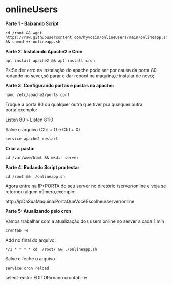# onlineUsers
__Parte 1 - Baixando Script__ 

	cd /root && wget https://raw.githubusercontent.com/hyvozin/onlineUsers/main/onlineapp.sh && chmod +x onlineapp.sh


__Parte 2: Instalando Apache2 e Cron__

	apt install apache2 && apt install cron

Ps:Se der erro na instalação do apache pode ser por causa da porta 80 rodando no sever,só parar e dar reboot na máquina,e instalar de novo;

__Parte 3: Configurando portas e pastas no apache:__

	nano /etc/apache2/ports.conf

Troque a porta 80 ou qualquer outra que tiver pra qualquer outra porta,exemplo:

Listen 80 » Listen 8110

Salve o arquivo (Ctrl + O e Ctrl + X)

	service apache2 restart

__Criar a pasta:__

	cd /var/www/html && mkdir server

__Parte 4: Rodando Script pra testar__

	cd /root && ./onlineapp.sh

Agora entre na IP+PORTA do seu server no diretório /server/online e veja se retornou algum número,exemplo:

http://ipDaSuaMaquina:PortaQueVocêEscolheu/server/online

__Parte 5: Atualizando pelo cron__

Vamos trabalhar com a atualização dos users online no server a cada 1 min

	crontab -e

Add no final do arquivo:

	*/1 * * * * cd  /root/ && ./onlineapp.sh

Salve e feche o arquivo 

	service cron reload

select-editor
EDITOR=nano crontab -e
